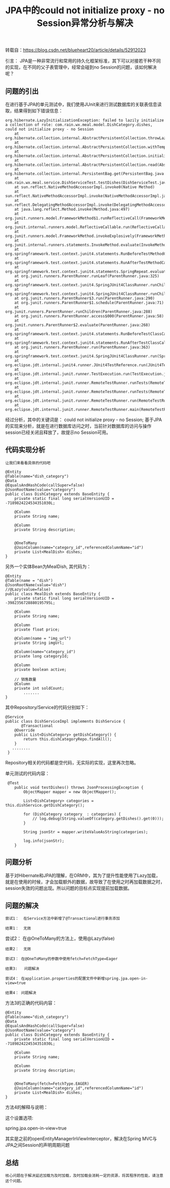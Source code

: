 ﻿---
title: JPA中的could not initialize proxy - no Session异常分析与解决
categories: Java
tags: java
---

转载自：https://blog.csdn.net/blueheart20/article/details/52912023

引言： JPA是一种非常流行和常用的持久化框架标准，其下可以对接若干种不同的实现，在不同的父子表管理中，经常会碰到no Session的问题，该如何解决呢？
<!-- more -->
## 问题的引出

  在进行基于JPA的单元测试中，我们使用JUnit来进行测试数据库的关联表信息读取，结果得到如下错误信息：
  

```
org.hibernate.LazyInitializationException: failed to lazily initialize a collection of role: com.rain.wx.meal.model.DishCategory.dishes, could not initialize proxy - no Session
	at org.hibernate.collection.internal.AbstractPersistentCollection.throwLazyInitializationException(AbstractPersistentCollection.java:587)
	at org.hibernate.collection.internal.AbstractPersistentCollection.withTemporarySessionIfNeeded(AbstractPersistentCollection.java:204)
	at org.hibernate.collection.internal.AbstractPersistentCollection.initialize(AbstractPersistentCollection.java:566)
	at org.hibernate.collection.internal.AbstractPersistentCollection.read(AbstractPersistentCollection.java:135)
	at org.hibernate.collection.internal.PersistentBag.get(PersistentBag.java:449)
	at com.rain.wx.meal.service.DishServiceTest.testDishes(DishServiceTest.java:86)
	at sun.reflect.NativeMethodAccessorImpl.invoke0(Native Method)
	at sun.reflect.NativeMethodAccessorImpl.invoke(NativeMethodAccessorImpl.java:62)
	at sun.reflect.DelegatingMethodAccessorImpl.invoke(DelegatingMethodAccessorImpl.java:43)
	at java.lang.reflect.Method.invoke(Method.java:497)
	at org.junit.runners.model.FrameworkMethod$1.runReflectiveCall(FrameworkMethod.java:50)
	at org.junit.internal.runners.model.ReflectiveCallable.run(ReflectiveCallable.java:12)
	at org.junit.runners.model.FrameworkMethod.invokeExplosively(FrameworkMethod.java:47)
	at org.junit.internal.runners.statements.InvokeMethod.evaluate(InvokeMethod.java:17)
	at org.springframework.test.context.junit4.statements.RunBeforeTestMethodCallbacks.evaluate(RunBeforeTestMethodCallbacks.java:75)
	at org.springframework.test.context.junit4.statements.RunAfterTestMethodCallbacks.evaluate(RunAfterTestMethodCallbacks.java:86)
	at org.springframework.test.context.junit4.statements.SpringRepeat.evaluate(SpringRepeat.java:84)
	at org.junit.runners.ParentRunner.runLeaf(ParentRunner.java:325)
	at org.springframework.test.context.junit4.SpringJUnit4ClassRunner.runChild(SpringJUnit4ClassRunner.java:252)
	at org.springframework.test.context.junit4.SpringJUnit4ClassRunner.runChild(SpringJUnit4ClassRunner.java:94)
	at org.junit.runners.ParentRunner$3.run(ParentRunner.java:290)
	at org.junit.runners.ParentRunner$1.schedule(ParentRunner.java:71)
	at org.junit.runners.ParentRunner.runChildren(ParentRunner.java:288)
	at org.junit.runners.ParentRunner.access$000(ParentRunner.java:58)
	at org.junit.runners.ParentRunner$2.evaluate(ParentRunner.java:268)
	at org.springframework.test.context.junit4.statements.RunBeforeTestClassCallbacks.evaluate(RunBeforeTestClassCallbacks.java:61)
	at org.springframework.test.context.junit4.statements.RunAfterTestClassCallbacks.evaluate(RunAfterTestClassCallbacks.java:70)
	at org.junit.runners.ParentRunner.run(ParentRunner.java:363)
	at org.springframework.test.context.junit4.SpringJUnit4ClassRunner.run(SpringJUnit4ClassRunner.java:191)
	at org.eclipse.jdt.internal.junit4.runner.JUnit4TestReference.run(JUnit4TestReference.java:86)
	at org.eclipse.jdt.internal.junit.runner.TestExecution.run(TestExecution.java:38)
	at org.eclipse.jdt.internal.junit.runner.RemoteTestRunner.runTests(RemoteTestRunner.java:459)
	at org.eclipse.jdt.internal.junit.runner.RemoteTestRunner.runTests(RemoteTestRunner.java:678)
	at org.eclipse.jdt.internal.junit.runner.RemoteTestRunner.run(RemoteTestRunner.java:382)
	at org.eclipse.jdt.internal.junit.runner.RemoteTestRunner.main(RemoteTestRunner.java:192)
```
  经过分析，其中的关键词是： could not initialize proxy - no Session; 基于JPA的实现来分析，就是在进行数据库访问之时，当前针对数据库的访问与操作session已经关闭且释放了，故提示no Session可用。

## 代码实现分析

    让我们来看看具体的代码吧

```
@Entity
@Table(name="dish_category")
@Data
@EqualsAndHashCode(callSuper=false)
@JsonRootName(value="category") 
public class DishCategory extends BaseEntity {
	private static final long serialVersionUID = -7189824224534351030L;
 
	@Column
	private String name;
	
	@Column
	private String description;
	
	
	@OneToMany
	@JoinColumn(name="category_id",referencedColumnName="id")
	private List<MealDish> dishes;
}
```
 另外一个实体Bean为MealDish, 其代码为：
 

```
@Entity
@Table(name = "dish")
@JsonRootName(value="dish") 
//@Lazy(value=false)
public class MealDish extends BaseEntity {
	private static final long serialVersionUID = -3982356728880195795L;
 
	@Column
	private String name;
 
	@Column
	private float price;
 
	@Column(name = "img_url")
	private String imgUrl;
 
	@Column(name="category_id")
	private long categoryId;
 
	@Column
	private boolean active;
 
	// 销售数量
	@Column
	private int soldCount;
        .......
}
```
其中Repository/Service的代码分别如下：  

```
@Service
public class DishServiceImpl implements DishService { 
       @Transactional
	@Override
	public List<DishCategory> getDishCategory() {
		return this.dishCategoryRepo.findAll();
	}
   ........
 }
```
Repository相关的代码都是空代码，无实际的实现，这里再次忽略。

单元测试的代码内容：

```
 @Test
    public void testDishes() throws JsonProcessingException {
    	ObjectMapper mapper = new ObjectMapper();
    	
    	List<DishCategory> categories = this.dishService.getDishCategory();
    	
    	for (DishCategory category  : categories) {
    	    // log.debug(String.valueOf(category.getDishes().get(0)));	
    	}
    	
    	String jsonStr = mapper.writeValueAsString(categories);
    	
    	log.info(jsonStr);
    }
```
## 问题分析

  基于对Hibernate和JPA的理解，在ORM中，其为了提升性能使用了Lazy加载，就是在使用的时候，才会加载额外的数据，故导致了在使用之时再加载数据之时， session失效的问题出现。所以问题的目标点实现提前加载数据。

## 问题的解决

    尝试1：  在Service方法中新增了@Transactional进行事务添加

    结果1：  无效

   尝试2： 在@OneToMany的方法上，使用@Lazy(false)

    结果2：  无效

    尝试3： 在@OneToMany的参数中使用fetch=FetchType=Eager

    结果3:   问题解决

    尝试4： 在application.properties的配置文件中新增spring.jpa.open-in-view=true

    结果4： 问题解决

   方法3的正确的代码内容：
   

```
@Entity
@Table(name="dish_category")
@Data
@EqualsAndHashCode(callSuper=false)
@JsonRootName(value="category") 
public class DishCategory extends BaseEntity {
	private static final long serialVersionUID = -7189824224534351030L;
 
	@Column
	private String name;
	
	@Column
	private String description;
	
	
	@OneToMany(fetch=FetchType.EAGER)
	@JoinColumn(name="category_id",referencedColumnName="id")
	private List<MealDish> dishes;
}
```
方法4的解释与说明：

   这个设置选项:

spring.jpa.open-in-view=true

  其实是之前的openEntityManagerInViewInterceptor，解决在Spring MVC与JPA之间Session的声明周期问题

## 总结

    核心问题在于解决延迟加载为及时加载，及时加载会消耗一定的资源，将其程序的性能，请注意这个问题。

